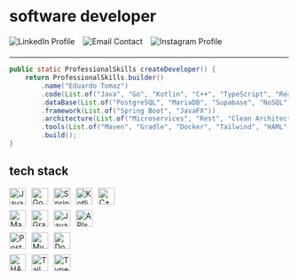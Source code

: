 # software developer

<div>
  <div style="display: flex; flex-wrap: wrap; gap: 15px; margin: 20px 0;">
    <a href="https://www.linkedin.com/in/eduardotoomazs" target="_blank" style="text-decoration: none;">
      <img src="https://img.shields.io/badge/Eduardo_Tomaz-6B46C1?style=for-the-badge&logo=linkedin&logoColor=white&labelColor=6B46C1" alt="LinkedIn Profile"/>
    </a>
    <a href="mailto:eduardotoomaz@outlook.com" style="text-decoration: none;">
      <img src="https://img.shields.io/badge/eduardotoomaz@outlook.com-6B46C1?style=for-the-badge&logo=gmail&logoColor=white&labelColor=6B46C1" alt="Email Contact"/>
    </a>
    <a href="https://instagram.com/tomazdudux" target="_blank" style="text-decoration: none;">
      <img src="https://img.shields.io/badge/@tomazdudux-6B46C1?style=for-the-badge&logo=instagram&logoColor=white&labelColor=6B46C1" alt="Instagram Profile"/>
    </a>
  </div>
</div>

---

```java
public static ProfessionalSkills createDeveloper() {
    return ProfessionalSkills.builder()
        .name("Eduardo Tomaz")
        .code(List.of("Java", "Go", "Kotlin", "C++", "TypeScript", "React"))
        .dataBase(List.of("PostgreSQL", "MariaDB", "Supabase", "NoSQL"))
        .framework(List.of("Spring Boot", "JavaFX"))
        .architecture(List.of("Microservices", "Rest", "Clean Architecture", "Hexagonal Architecture"))
        .tools(List.of("Maven", "Gradle", "Docker", "Tailwind", "HAML", "Pug", "APIs"))
        .build();
}

```

## tech stack

<div style="display: flex; flex-direction: row; justify-content: flex-start; gap: 10px; margin-top: 10px;">
<img src="https://img.shields.io/badge/-java-0041a8?style=flat&logo=OpenJDK&logoColor=white" height="30" alt="Java" />
<img src="https://img.shields.io/badge/-go-0041a8?style=flat&logo=Go&logoColor=white" height="30" alt="Go" />
<img src="https://img.shields.io/badge/-spring-0041a8?style=flat&logo=Spring&logoColor=white" height="30" alt="Spring" />
<img src="https://img.shields.io/badge/-kotlin-0041a8?style=flat&logo=Kotlin&logoColor=white" height="30" alt="Kotlin" />
<img src="https://img.shields.io/badge/-c++-0041a8?style=flat&logo=cplusplus&logoColor=white" height="30" alt="C++" />
</div>

<div style="display: flex; flex-direction: row; justify-content: flex-start; gap: 10px; margin-top: 10px;">
<img src="https://img.shields.io/badge/-maven-4900bf?style=flat&logo=apachemaven&logoColor=white" height="30" alt="Maven" />
<img src="https://img.shields.io/badge/-gradle-4900bf?style=flat&logo=Gradle&logoColor=white" height="30" alt="Gradle" />
<img src="https://img.shields.io/badge/-javaFX-4900bf?style=flat&logo=JavaFX&logoColor=white" height="30" alt="JavaFX" />
<img src="https://img.shields.io/badge/-APIs-4900bf?style=flat&logo=Zapier&logoColor=white" height="30" alt="APIs" />
</div>

<div style="display: flex; flex-direction: row; justify-content: flex-start; gap: 10px; margin-top: 10px;">
<img src="https://img.shields.io/badge/-postgreSQL-c70050?style=flat&logo=PostgreSQL&logoColor=white" height="30" alt="PostgreSQL" />
<img src="https://img.shields.io/badge/-mySQL-c70050?style=flat&logo=databricks&logoColor=white" height="30" alt="MySQL" />
<img src="https://img.shields.io/badge/-docker-c70050?style=flat&logo=Docker&logoColor=white" height="30" alt="Docker" />
</div>

<div style="display: flex; flex-direction: row; justify-content: flex-start; gap: 10px; margin-top: 10px;">
<img src="https://img.shields.io/badge/-haml/pug-DD0031?style=flat&logo=pug&logoColor=white" height="30" alt="HAML/PUG" />
<img src="https://img.shields.io/badge/-tailwind-DD0031?style=flat&logo=tailwindcss&logoColor=white" height="30" alt="TailwindCSS" />
<img src="https://img.shields.io/badge/-typescript-DD0031?style=flat&logo=typescript&logoColor=white" height="30" alt="TypeScript" />
</div>

<br>

